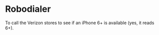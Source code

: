 Robodialer
========

To call the Verizon stores to see if an iPhone 6+ is available (yes, it reads 6+).